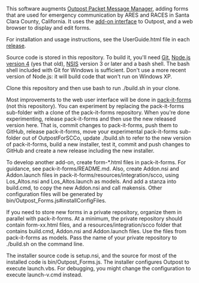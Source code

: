 This software augments
[Outpost Packet Message Manager](https://www.outpostpm.org),
adding forms that are used for emergency communication by ARES and RACES
in Santa Clara County, California.
It uses the [add-on interface](http://www.outpostpm.org/docs/Outpost320-AddonUG.pdf)
to Outpost, and a web browser to display and edit forms.

For installation and usage instructions, see the UserGuide.html file in each [release](https://github.com/jmkristian/OutpostForSCCo/releases).

Source code is stored in this repository.
To build it, you'll need
[Git](https://git-scm.com/downloads),
[Node.js](https://nodejs.org/en/download/)
[version 4](https://nodejs.org/download/release/v4.9.1/) (yes that old),
[NSIS](http://nsis.sourceforge.net) version 3 or later
and a bash shell.
The bash shell included with Git for Windows is sufficient.
Don't use a more recent version of Node.js: it will build code that won't run on Windows XP.

Clone this repository and then use bash to run ./build.sh in your clone.

Most improvements to the web user interface will be done in
[pack-it-forms](https://github.com/jmkristian/pack-it-forms/blob/SCCo.2/README.md)
(not this repository). You can experiment by replacing the pack-it-forms sub-folder
with a clone of the pack-it-forms repository.
When you're done experimenting, release pack-it-forms and then use the new released version here.
That is, commit changes to pack-it-forms, push them to GitHub, release pack-it-forms,
move your experimental pack-it-forms sub-folder out of OutpostForSCCo,
update ./build.sh to refer to the new version of pack-it-forms,
build a new installer, test it,
commit and push changes to GitHub and create a new release including the new installer.

To develop another add-on, create form-*.html files in pack-it-forms.
For guidance, see pack-it-forms/README.md.
Also, create Addon.nsi and Addon.launch files in pack-it-forms/resources/integration/scco,
using Los\_Altos.nsi and Los\_Altos.launch as models.
And add a stanza into build.cmd, to copy the new Addon.nsi and call makensis.
Other configuration files will be generated by bin/Outpost\_Forms.js#installConfigFiles.

If you need to store new forms in a private repository, organize them in parallel with pack-it-forms.
At a minimum, the private repository should contain form-xx.html files,
and a resources/integration/scco folder that contains build.cmd, Addon.nsi and Addon.launch files.
Use the files from pack-it-forms as models.
Pass the name of your private repository to ./build.sh on the command line.

The installer source code is setup.nsi, and
the source for most of the installed code is bin/Outpost\_Forms.js.
The installer configures Outpost to execute launch.vbs.
For debugging, you might change the configuration to execute launch-v.cmd instead.
